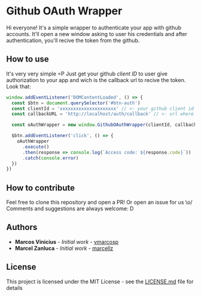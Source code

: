 # Github OAuth Wrapper

Hi everyone! It's a simple wrapper to authenticate your app with github accounts. It'll open a new window asking to user his credentials and after authentication, you'll recive the token from the github.

## How to use
It's very very simple =P Just get your github *client ID* to user give authorization to your app and wich is the callback url to recive the token. Look that:

```javascript
window.addEventListener('DOMContentLoaded', () => {
  const $btn = document.querySelector('#btn-auth')
  const clientId = 'xxxxxxxxxxxxxxxxxxxxx' // <- your github client id
  const callbackURL = 'http://localhost/auth/callback' // <- url where you'll recive the token

  const oAuthWrapper = new window.GithubOAuthWrapper(clientId, callbackURL)

  $btn.addEventListener('click', () => {
    oAuthWrapper
      .execute()
      .then(response => console.log(`Access code: ${response.code}`))
      .catch(console.error)
  })
})
```

## How to contribute

Feel free to clone this repository and open a PR! Or open an issue for us \o/
Comments and suggestions are always welcome: D

## Authors

* **Marcos Vinicius** - *Initial work* - [vmarcosp](https://github.com/vmarcosp)
* **Marcel Zanluca** - *Initial work* - [marcellz](https://github.com/marcellz)

## License

This project is licensed under the MIT License - see the [LICENSE.md](LICENSE.md) file for details
